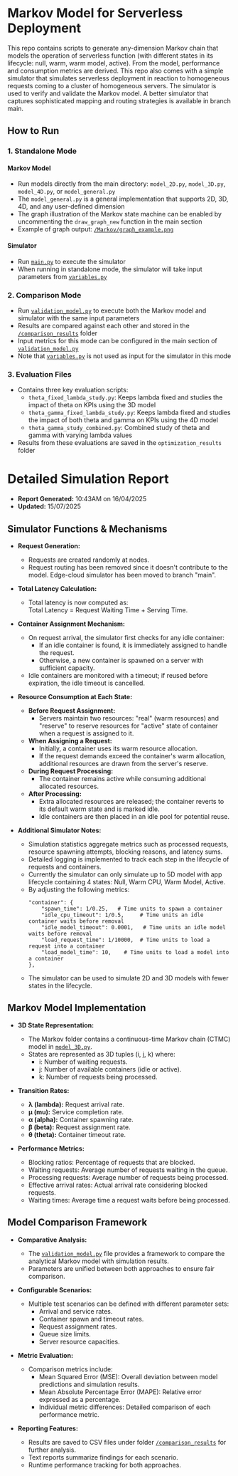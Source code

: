 # Markov Model for Serverless Deployment

This repo contains scripts to generate any-dimension Markov chain that models the operation of serverless function (with different states in its lifecycle: null, warm, warm model, active). From the model, performance and consumption metrics are derived. This repo also comes with a simple simulator that simulates serverless deployment in reaction to homogeneous requests coming to a cluster of homogeneous servers. The simulator is used to verify and validate the Markov model. A better simulator that captures sophisticated mapping and routing strategies is available in branch main.

## How to Run

### 1. Standalone Mode

#### Markov Model
- Run models directly from the main directory: `model_2D.py`, `model_3D.py`, `model_4D.py`, or `model_general.py`
- The `model_general.py` is a general implementation that supports 2D, 3D, 4D, and any user-defined dimension
- The graph illustration of the Markov state machine can be enabled by uncommenting the `draw_graph_new` function in the main section
- Example of graph output: [`/Markov/graph_example.png`](/Markov/graph_example.png)

#### Simulator
- Run [`main.py`](main.py) to execute the simulator
- When running in standalone mode, the simulator will take input parameters from [`variables.py`](variables.py)

### 2. Comparison Mode
- Run [`validation_model.py`](validation_model.py) to execute both the Markov model and simulator with the same input parameters
- Results are compared against each other and stored in the [`/comparison_results`](/comparison_results) folder
- Input metrics for this mode can be configured in the main section of [`validation_model.py`](validation_model.py)
- Note that [`variables.py`](variables.py) is not used as input for the simulator in this mode

### 3. Evaluation Files
- Contains three key evaluation scripts:
  - `theta_fixed_lambda_study.py`: Keeps lambda fixed and studies the impact of theta on KPIs using the 3D model
  - `theta_gamma_fixed_lambda_study.py`: Keeps lambda fixed and studies the impact of both theta and gamma on KPIs using the 4D model
  - `theta_gamma_study_combined.py`: Combined study of theta and gamma with varying lambda values
- Results from these evaluations are saved in the `optimization_results` folder

# Detailed Simulation Report

- **Report Generated:** 10:43AM on 16/04/2025
- **Updated:** 15/07/2025

## Simulator Functions & Mechanisms

- **Request Generation:**
  - Requests are created randomly at nodes.
  - Request routing has been removed since it doesn't contribute to the model. Edge-cloud simulator has been moved to branch "main".

- **Total Latency Calculation:**
  - Total latency is now computed as:  
    Total Latency = Request Waiting Time + Serving Time.

- **Container Assignment Mechanism:**
  - On request arrival, the simulator first checks for any idle container:
    - If an idle container is found, it is immediately assigned to handle the request.
    - Otherwise, a new container is spawned on a server with sufficient capacity.
  - Idle containers are monitored with a timeout; if reused before expiration, the idle timeout is cancelled.

- **Resource Consumption at Each State:**
  - **Before Request Assignment:**
    - Servers maintain two resources: "real" (warm resources) and "reserve" to reserve resources for "active" state of container when a request is assigned to it.
  - **When Assigning a Request:**
    - Initially, a container uses its warm resource allocation.
    - If the request demands exceed the container's warm allocation, additional resources are drawn from the server's reserve.
  - **During Request Processing:**
    - The container remains active while consuming additional allocated resources.
  - **After Processing:**
    - Extra allocated resources are released; the container reverts to its default warm state and is marked idle.
    - Idle containers are then placed in an idle pool for potential reuse.

- **Additional Simulator Notes:**
  - Simulation statistics aggregate metrics such as processed requests, resource spawning attempts, blocking reasons, and latency sums.
  - Detailed logging is implemented to track each step in the lifecycle of requests and containers.
  - Currently the simulator can only simulate up to 5D model with app lifecycle containing 4 states: Null, Warm CPU, Warm Model, Active.
  - By adjusting the following metrics:
    ```
    "container": {
        "spawn_time": 1/0.25,   # Time units to spawn a container
        "idle_cpu_timeout": 1/0.5,     # Time units an idle container waits before removal
        "idle_model_timeout": 0.0001,   # Time units an idle model waits before removal
        "load_request_time": 1/10000,  # Time units to load a request into a container
        "load_model_time": 10,    # Time units to load a model into a container
    },
    ```
  - The simulator can be used to simulate 2D and 3D models with fewer states in the lifecycle.

## Markov Model Implementation

- **3D State Representation:**
  - The Markov folder contains a continuous-time Markov chain (CTMC) model in [`model_3D.py`](/Markov/model_3D.py).
  - States are represented as 3D tuples (i, j, k) where:
    - i: Number of waiting requests.
    - j: Number of available containers (idle or active).
    - k: Number of requests being processed.
  
- **Transition Rates:**
  - **λ (lambda):** Request arrival rate.
  - **μ (mu):** Service completion rate.
  - **α (alpha):** Container spawning rate.
  - **β (beta):** Request assignment rate.
  - **θ (theta):** Container timeout rate.

- **Performance Metrics:**
  - Blocking ratios: Percentage of requests that are blocked.
  - Waiting requests: Average number of requests waiting in the queue.
  - Processing requests: Average number of requests being processed.
  - Effective arrival rates: Actual arrival rate considering blocked requests.
  - Waiting times: Average time a request waits before being processed.

## Model Comparison Framework

- **Comparative Analysis:**
  - The [`validation_model.py`](validation_model.py) file provides a framework to compare the analytical Markov model with simulation results.
  - Parameters are unified between both approaches to ensure fair comparison.
  
- **Configurable Scenarios:**
  - Multiple test scenarios can be defined with different parameter sets:
    - Arrival and service rates.
    - Container spawn and timeout rates.
    - Request assignment rates.
    - Queue size limits.
    - Server resource capacities.

- **Metric Evaluation:**
  - Comparison metrics include:
    - Mean Squared Error (MSE): Overall deviation between model predictions and simulation results.
    - Mean Absolute Percentage Error (MAPE): Relative error expressed as a percentage.
    - Individual metric differences: Detailed comparison of each performance metric.

- **Reporting Features:**
  - Results are saved to CSV files under folder [`/comparison_results`](/comparison_results) for further analysis.
  - Text reports summarize findings for each scenario.
  - Runtime performance tracking for both approaches.
